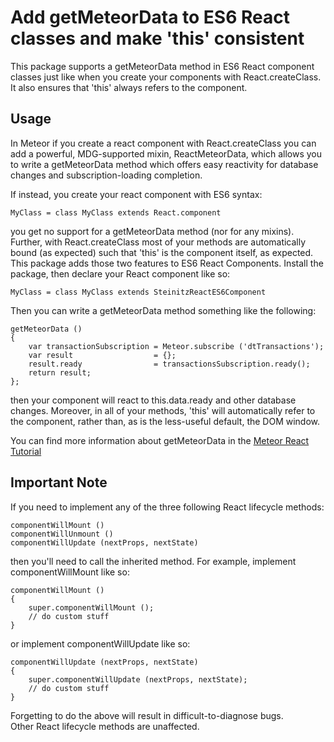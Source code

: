 # Add getMeteorData to ES6 React classes and make 'this' consistent

This package supports a getMeteorData method in ES6 React component classes just like when you create your components with React.createClass.  It also ensures that 'this' always refers to the component.

## Usage
In Meteor if you create a react component with React.createClass you can add a powerful, MDG-supported mixin, ReactMeteorData, which allows you to write a getMeteorData method which offers easy reactivity for database changes and subscription-loading completion.  

If instead, you create your react component with ES6 syntax:

    MyClass = class MyClass extends React.component
    
 you get no support for a getMeteorData method (nor for any mixins).  Further, with React.createClass most of your methods are automatically bound (as expected) such that 'this' is the component itself, as expected.  This package adds those two features to ES6 React Components.  Install the package, then declare your React component like so:

    MyClass = class MyClass extends SteinitzReactES6Component

Then you can write a getMeteorData method something like the following:

    getMeteorData ()
    {
        var transactionSubscription = Meteor.subscribe ('dtTransactions');
        var result                  = {};
        result.ready                = transactionsSubscription.ready();
        return result;
    };
    
then your component will react to this.data.ready and other database changes.  Moreover, in all of your methods, 'this' will automatically refer to the component, rather than, as is the less-useful default, the DOM window. 

You can find more information about getMeteorData in the [Meteor React Tutorial](https://www.meteor.com/tutorials/react/collections)

## Important Note
If you need to implement any of the three following React lifecycle methods:

    componentWillMount ()
    componentWillUnmount ()
    componentWillUpdate (nextProps, nextState)

then you'll need to call the inherited method.  For example, implement componentWillMount like so:

    componentWillMount ()
    {
        super.componentWillMount ();
        // do custom stuff
    }

or implement componentWillUpdate like so:

    componentWillUpdate (nextProps, nextState)
    {
        super.componentWillUpdate (nextProps, nextState);
        // do custom stuff
    }

Forgetting to do the above will result in difficult-to-diagnose bugs.  
Other React lifecycle methods are unaffected.